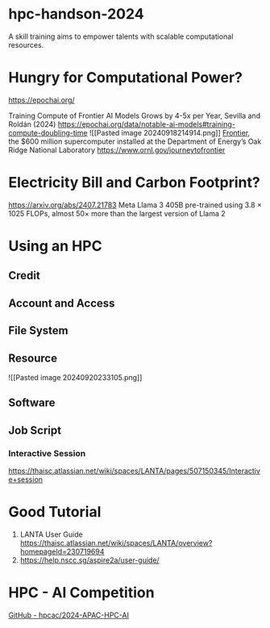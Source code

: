 # hpc-handson-2024
A skill training aims to empower talents with scalable computational resources.

# Hungry for Computational Power?
https://epochai.org/

Training Compute of Frontier AI Models Grows by 4-5x per Year, Sevilla and Roldán (2024)
https://epochai.org/data/notable-ai-models#training-compute-doubling-time
![[Pasted image 20240918214914.png]]
[Frontier](https://www.olcf.ornl.gov/frontier/), the $600 million supercomputer installed at the Department of Energy’s Oak Ridge National Laboratory https://www.ornl.gov/journeytofrontier

# Electricity Bill and Carbon Footprint?
https://arxiv.org/abs/2407.21783
Meta Llama 3 405B pre-trained using 3.8 × 1025 FLOPs,
almost 50× more than the largest version of Llama 2
# Using an HPC

## Credit
## Account and Access

## File System

## Resource
![[Pasted image 20240920233105.png]]

## Software
## Job Script
### Interactive Session
https://thaisc.atlassian.net/wiki/spaces/LANTA/pages/507150345/Interactive+session

# Good Tutorial
1. LANTA User Guide https://thaisc.atlassian.net/wiki/spaces/LANTA/overview?homepageId=230719694
2. https://help.nscc.sg/aspire2a/user-guide/

# HPC - AI Competition
[GitHub - hpcac/2024-APAC-HPC-AI](https://github.com/hpcac/2024-APAC-HPC-AI/tree/main)


